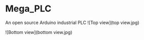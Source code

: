 # Mega_PLC
An open source Arduino industrial PLC
![Top view](top view.jpg)

![Bottom view](bottom view.jpg)
